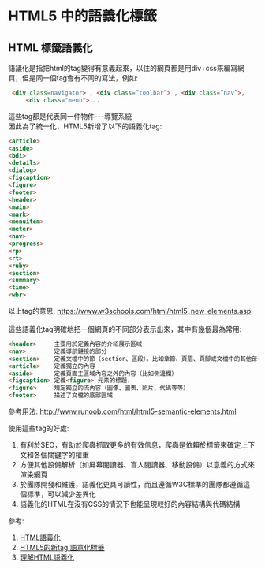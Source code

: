 # HTML5 中的語義化標籤

## HTML 標籤語義化
語議化是指把html的tag變得有意義起來，以住的網頁都是用div+css來編寫網頁，但是同一個tag會有不同的寫法，例如: 
```html
 <div class=navigator> , <div class=”toolbar”> , <div class=”nav”>,
     <div class="menu">...
```
這些tag都是代表同一件物件---導覽系統
<br>
因此為了統一化，HTML5新增了以下的語義化tag:
```html
<article>	
<aside>	
<bdi>	
<details>
<dialog>	
<figcaption>
<figure>	
<footer>	
<header>	
<main>
<mark>	
<menuitem>
<meter>	
<nav>	
<progress>
<rp>
<rt>	
<ruby>
<section>	
<summary>
<time>	
<wbr>
```
以上tag的意思: https://www.w3schools.com/html/html5_new_elements.asp
<br>
<br>
這些語義化tag明確地把一個網頁的不同部分表示出來，其中有幾個最為常用:
```html
<header>     主要用於定義內容的介紹展示區域
<nav>        定義導航鏈接的部分
<section>    定義文檔中的節（section、區段）。比如章節、頁眉、頁腳或文檔中的其他部分。
<article>    定義獨立的內容
<aside>      定義頁面主區域內容之外的內容（比如側邊欄）
<figcaption> 定義<figure> 元素的標題.
<figure>     規定獨立的流內容（圖像、圖表、照片、代碼等等）
<footer>     描述了文檔的底部區域
```
參考用法: http://www.runoob.com/html/html5-semantic-elements.html

使用這些tag的好處:<br>
1. 有利於SEO，有助於爬蟲抓取更多的有效信息，爬蟲是依賴於標籤來確定上下文和各個關鍵字的權重
2. 方便其他設備解析（如屏幕閱讀器、盲人閱讀器、移動設備）以意義的方式來渲染網頁
3. 於團隊開發和維護，語義化更具可讀性，而且遵循W3C標準的團隊都遵循這個標準，可以減少差異化
4. 語義化的HTML在沒有CSS的情況下也能呈現較好的內容結構與代碼結構

參考:
1. [HTML語義化](https://segmentfault.com/a/1190000005626375)
2. [ HTML5的新tag 語意化標籤](https://blog.chibc.net/learning/uibeginner-daily/859)
3. [理解HTML語義化](http://www.cnblogs.com/freeyiyi1993/p/3615179.html)